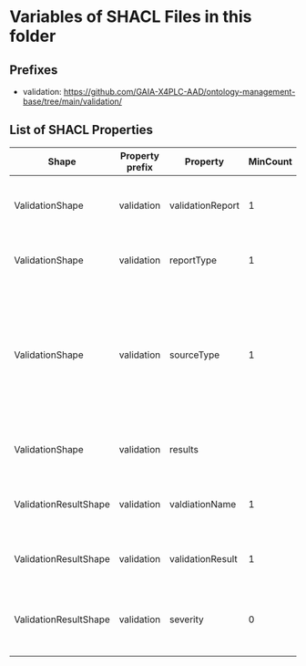# Variables of SHACL Files in this folder

## Prefixes

- validation: <https://github.com/GAIA-X4PLC-AAD/ontology-management-base/tree/main/validation/>

## List of SHACL Properties

| Shape | Property prefix | Property | MinCount | MaxCount | Description | Datatype/NodeKind | Filename |
| --- | --- | --- | --- | --- | --- | --- | --- |
| ValidationShape | validation | validationReport | 1 | 1 | The link to the validation report as URL or DID. | <http://www.w3.org/2001/XMLSchema#anyURI> | validation_shacl.ttl |
| ValidationShape | validation | reportType | 1 | 1 | The type of the validation report. | <http://www.w3.org/2001/XMLSchema#string> | validation_shacl.ttl |
| ValidationShape | validation | sourceType | 1 | 1 | The source of the validation report. E.g. if the report was generated by the asset provided or external sources. | <http://www.w3.org/2001/XMLSchema#string> | validation_shacl.ttl |
| ValidationShape | validation | results |  |  | The results of the validation result. |  | validation_shacl.ttl |
| ValidationResultShape | validation | valdiationName | 1 | 1 | The name of the validation task/check performed. | <http://www.w3.org/2001/XMLSchema#string> | validation_shacl.ttl |
| ValidationResultShape | validation | validationResult | 1 | 1 | The result of the validation task/check. | <http://www.w3.org/2001/XMLSchema#string> | validation_shacl.ttl |
| ValidationResultShape | validation | severity | 0 | 1 | The severity of the validation task/check if failed. | <http://www.w3.org/2001/XMLSchema#string> | validation_shacl.ttl |
